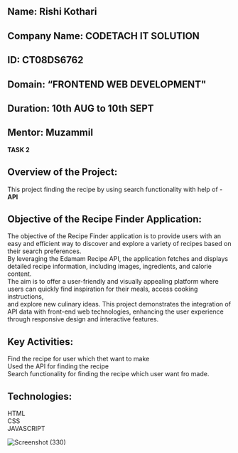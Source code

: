 ## Name: Rishi Kothari <br>
## Company Name: CODETACH IT SOLUTION<br>
## ID: CT08DS6762<br>
## Domain: “FRONTEND WEB DEVELOPMENT"<br>
## Duration: 10th AUG to 10th SEPT<br>
## Mentor: Muzammil<br>

**TASK 2**<br>

## Overview of the Project:<br>

This project finding the recipe by using search functionality with help of -**API**<br>


## Objective of the Recipe Finder Application: <br>


The objective of the Recipe Finder application is to provide users with an easy and efficient way to discover and explore a variety of recipes based on their search preferences. <br>
By leveraging the Edamam Recipe API, the application fetches and displays detailed recipe information, including images, ingredients, and calorie content.<br>
The aim is to offer a user-friendly and visually appealing platform where users can quickly find inspiration for their meals, access cooking instructions, <br>
and explore new culinary ideas. This project demonstrates the integration of API data with front-end web technologies, enhancing the user experience through responsive design and interactive features.<br>

## Key Activities: <br>
Find the recipe for user which thet want to make<br>
Used the API for finding the recipe<br>
Search functionality for finding the recipe which user want fro made.<br>

## Technologies: 
HTML <br>
CSS <br>
JAVASCRIPT<br>






![Screenshot (330)](https://github.com/user-attachments/assets/44292b61-d08d-4ea0-9063-d6fc4462b2f6)

